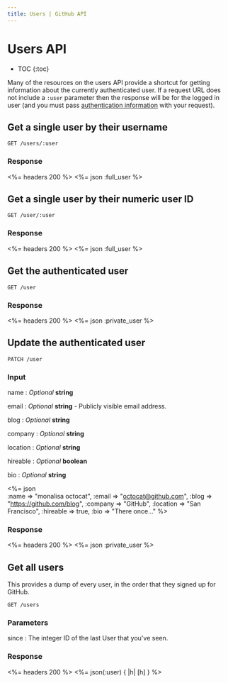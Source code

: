 ```yaml
---
title: Users | GitHub API
---
```


# Users API

* TOC
{:toc}

Many of the resources on the users API provide a shortcut for getting
information about the currently authenticated user. If a request URL
does not include a `:user` parameter then the response will be for the
logged in user (and you must pass [authentication
information](/v3/#authentication) with your request).

## Get a single user by their username

    GET /users/:user

### Response

<%= headers 200 %>
<%= json :full_user %>

## Get a single user by their numeric user ID

    GET /user/:user

### Response

<%= headers 200 %>
<%= json :full_user %>

## Get the authenticated user

    GET /user

### Response

<%= headers 200 %>
<%= json :private_user %>

## Update the authenticated user

    PATCH /user

### Input

name
: _Optional_ **string**

email
: _Optional_ **string** - Publicly visible email address.

blog
: _Optional_ **string**

company
: _Optional_ **string**

location
: _Optional_ **string**

hireable
: _Optional_ **boolean**

bio
: _Optional_ **string**

<%= json \
    :name     => "monalisa octocat",
    :email    => "octocat@github.com",
    :blog     => "https://github.com/blog",
    :company  => "GitHub",
    :location => "San Francisco",
    :hireable => true,
    :bio      => "There once..."
%>

### Response

<%= headers 200 %>
<%= json :private_user %>

## Get all users

This provides a dump of every user, in the order that they signed up for
GitHub.

    GET /users

### Parameters

since
: The integer ID of the last User that you've seen.

### Response

<%= headers 200 %>
<%= json(:user) { |h| [h] } %>

